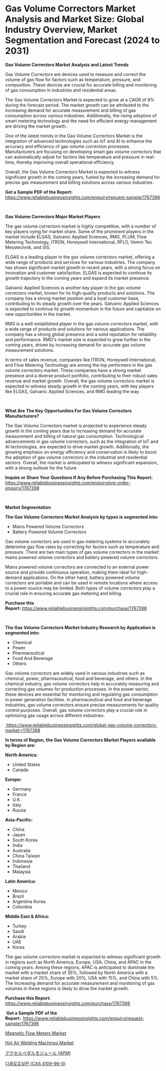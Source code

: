 <p><h1>Gas Volume Correctors Market Analysis and Market Size: Global Industry Overview, Market Segmentation and Forecast (2024 to 2031)</h1></p><p><strong>Gas Volume Correctors Market Analysis and Latest Trends</strong></p>
<p><p>Gas Volume Correctors are devices used to measure and correct the volume of gas flow for factors such as temperature, pressure, and composition. These devices are crucial for accurate billing and monitoring of gas consumption in industries and residential areas.</p><p>The Gas Volume Correctors Market is expected to grow at a CAGR of 9% during the forecast period. The market growth can be attributed to the increasing demand for accurate measurement and billing of gas consumption across various industries. Additionally, the rising adoption of smart metering technology and the need for efficient energy management are driving the market growth.</p><p>One of the latest trends in the Gas Volume Correctors Market is the integration of advanced technologies such as IoT and AI to enhance the accuracy and efficiency of gas volume correction processes. Manufacturers are focusing on developing smart gas volume correctors that can automatically adjust for factors like temperature and pressure in real-time, thereby improving overall operational efficiency.</p><p>Overall, the Gas Volume Correctors Market is expected to witness significant growth in the coming years, fueled by the increasing demand for precise gas measurement and billing solutions across various industries.</p></p>
<p><strong>Get a Sample PDF of the Report:&nbsp;</strong> <a href="https://www.reliablebusinessinsights.com/enquiry/request-sample/1767398">https://www.reliablebusinessinsights.com/enquiry/request-sample/1767398</a></p>
<p>&nbsp;</p>
<p><strong>Gas Volume Correctors Major Market Players</strong></p>
<p><p>The gas volume correctors market is highly competitive, with a number of key players vying for market share. Some of the prominent players in the market include ELGAS, Galvanic Applied Sciences, RMG, PLUM, Flow Metering Technology, ITRON, Honeywell International, RFLO, Vemm Tec Messtechnik, and SIS. </p><p>ELGAS is a leading player in the gas volume correctors market, offering a wide range of products and services for various industries. The company has shown significant market growth in recent years, with a strong focus on innovation and customer satisfaction. ELGAS is expected to continue its growth trajectory in the coming years and expand its market presence.</p><p>Galvanic Applied Sciences is another key player in the gas volume correctors market, known for its high-quality products and solutions. The company has a strong market position and a loyal customer base, contributing to its steady growth over the years. Galvanic Applied Sciences is expected to continue its growth momentum in the future and capitalize on new opportunities in the market.</p><p>RMG is a well-established player in the gas volume correctors market, with a wide range of products and solutions for various applications. The company has a strong global presence and a solid reputation for reliability and performance. RMG's market size is expected to grow further in the coming years, driven by increasing demand for accurate gas volume measurement solutions.</p><p>In terms of sales revenue, companies like ITRON, Honeywell International, and Flow Metering Technology are among the top performers in the gas volume correctors market. These companies have a strong market presence and a diverse product portfolio, contributing to their robust sales revenue and market growth. Overall, the gas volume correctors market is expected to witness steady growth in the coming years, with key players like ELGAS, Galvanic Applied Sciences, and RMG leading the way.</p></p>
<p>&nbsp;</p>
<p><strong>What Are The Key Opportunities For Gas Volume Correctors Manufacturers?</strong></p>
<p><p>The Gas Volume Correctors market is projected to experience steady growth in the coming years due to increasing demand for accurate measurement and billing of natural gas consumption. Technological advancements in gas volume correctors, such as the integration of IoT and AI technologies, are expected to drive market growth. Additionally, the growing emphasis on energy efficiency and conservation is likely to boost the adoption of gas volume correctors in the industrial and residential sectors. Overall, the market is anticipated to witness significant expansion, with a strong outlook for the future.</p></p>
<p><strong>Inquire or Share Your Questions If Any Before Purchasing This Report:</strong> <a href="https://www.reliablebusinessinsights.com/enquiry/pre-order-enquiry/1767398">https://www.reliablebusinessinsights.com/enquiry/pre-order-enquiry/1767398</a></p>
<p>&nbsp;</p>
<p><strong>Market Segmentation</strong></p>
<p><strong>The Gas Volume Correctors Market Analysis by types is segmented into:</strong></p>
<p><ul><li>Mains Powered Volume Correctors</li><li>Battery Powered Volume Correctors</li></ul></p>
<p><p>Gas volume correctors are used in gas metering systems to accurately determine gas flow rates by correcting for factors such as temperature and pressure. There are two main types of gas volume correctors in the market: mains powered volume correctors and battery powered volume correctors.</p><p>Mains powered volume correctors are connected to an external power source and provide continuous operation, making them ideal for high-demand applications. On the other hand, battery powered volume correctors are portable and can be used in remote locations where access to a power source may be limited. Both types of volume correctors play a crucial role in ensuring accurate gas metering and billing.</p></p>
<p><strong>Purchase this Report:&nbsp;</strong><a href="https://www.reliablebusinessinsights.com/purchase/1767398">https://www.reliablebusinessinsights.com/purchase/1767398</a></p>
<p>&nbsp;</p>
<p><strong>The Gas Volume Correctors Market Industry Research by Application is segmented into:</strong></p>
<p><ul><li>Chemical</li><li>Power</li><li>Pharmaceutical</li><li>Food And Beverage</li><li>Others</li></ul></p>
<p><p>Gas volume correctors are widely used in various industries such as chemical, power, pharmaceutical, food and beverage, and others. In the chemical industry, gas volume correctors help in accurately measuring and correcting gas volumes for production processes. In the power sector, these devices are essential for monitoring and regulating gas consumption in power generation facilities. In pharmaceutical and food and beverage industries, gas volume correctors ensure precise measurements for quality control purposes. Overall, gas volume correctors play a crucial role in optimizing gas usage across different industries.</p></p>
<p><a href="https://www.reliablebusinessinsights.com/global-gas-volume-correctors-market-r1767398">&nbsp;https://www.reliablebusinessinsights.com/global-gas-volume-correctors-market-r1767398</a></p>
<p><strong>In terms of Region, the Gas Volume Correctors Market Players available by Region are:</strong></p>
<p>
    <p> <strong> North America: </strong>
        <ul>
            <li>United States</li>
            <li>Canada</li>
        </ul>
        </p> 
    <p> <strong> Europe: </strong>
        <ul>
            <li>Germany</li>
            <li>France</li>
            <li>U.K.</li>
            <li>Italy</li>
            <li>Russia</li>
        </ul>
        </p> 
    <p> <strong> Asia-Pacific: </strong>
        <ul>
            <li>China</li>
            <li>Japan</li>
            <li>South Korea</li>
            <li>India</li>
            <li>Australia</li>
            <li>China Taiwan</li>
            <li>Indonesia</li>
            <li>Thailand</li>
            <li>Malaysia</li>
        </ul>
        </p> 
    <p> <strong> Latin America: </strong>
        <ul>
            <li>Mexico</li>
            <li>Brazil</li>
            <li>Argentina Korea</li>
            <li>Colombia</li>
        </ul>
        </p> 
    <p> <strong> Middle East & Africa: </strong>
        <ul>
            <li>Turkey</li>
            <li>Saudi</li>
            <li>Arabia</li>
            <li>UAE</li>
            <li>Korea</li>
        </ul>
    </p>
    </p>
<p><p>The gas volume correctors market is expected to witness significant growth in regions such as North America, Europe, USA, China, and APAC in the coming years. Among these regions, APAC is anticipated to dominate the market with a market share of 35%, followed by North America with a market share of 25%, Europe with 20%, USA with 15%, and China with 5%. The increasing demand for accurate measurement and monitoring of gas volumes in these regions is likely to drive the market growth.</p></p>
<p><strong>Purchase this Report: </strong><a href="https://www.reliablebusinessinsights.com/purchase/1767398">https://www.reliablebusinessinsights.com/purchase/1767398</a></p>
<p>&nbsp;<strong>Get a Sample PDF of the Report:&nbsp;&nbsp;</strong><a href="https://www.reliablebusinessinsights.com/enquiry/request-sample/1767398">https://www.reliablebusinessinsights.com/enquiry/request-sample/1767398</a></p>
<p><strong></strong></p>
<p><p><a href="https://github.com/ZackaryHalvorson2023/Market-Research-Report-List-1/blob/main/magnetic-flow-meters-market.md">Magnetic Flow Meters Market</a></p><p><a href="https://github.com/DeonteStanton2023/Market-Research-Report-List-1/blob/main/hot-air-welding-machines-market.md">Hot Air Welding Machines Market</a></p><p><a href="https://github.com/tanyaali3/Market-Research-Report-List-2/blob/main/8673853162871.md">アクセルペダルモジュール (APM)</a></p><p><a href="https://github.com/trmesnao7959541/Market-Research-Report-List-2/blob/main/1385307175314.md">디클로로실란 (CAS 4109-96-0)</a></p></p>